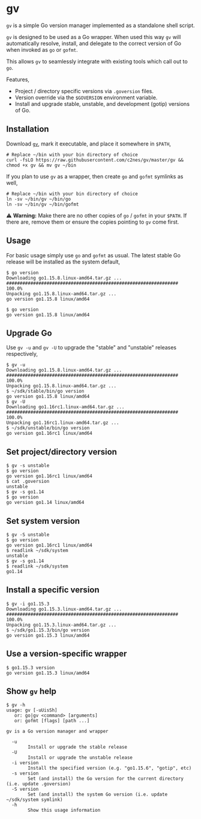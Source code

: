 
# gv

`gv` is a simple Go version manager implemented as a standalone shell script.

`gv` is designed to be used as a Go wrapper. When used this way `gv` will automatically resolve, install, and delegate to the correct version of Go when invoked as `go` or `gofmt`.

This allows `gv` to seamlessly integrate with existing tools which call out to `go`.

Features,

* Project / directory specific versions via `.goversion` files.
* Version override via the `$GOVERSION` environment variable.
* Install and upgrade stable, unstable, and development (gotip) versions of Go.

## Installation

Download [`gv`](https://raw.githubusercontent.com/c2nes/gv/master/gv), mark it executable, and place it somewhere in `$PATH`,

``` shell
# Replace ~/bin with your bin directory of choice
curl -fsLO https://raw.githubusercontent.com/c2nes/gv/master/gv && chmod +x gv && mv gv ~/bin
```

If you plan to use `gv` as a wrapper, then create `go` and `gofmt` symlinks as well,

``` shell
# Replace ~/bin with your bin directory of choice
ln -sv ~/bin/gv ~/bin/go
ln -sv ~/bin/gv ~/bin/gofmt
```

:warning: **Warning:** Make there are no other copies of `go` / `gofmt` in your `$PATH`. If there are, remove them or ensure the copies pointing to `gv` come first.

## Usage

For basic usage simply use `go` and `gofmt` as usual. The latest stable Go release will be installed as the system default,

``` shellsession
$ go version
Downloading go1.15.8.linux-amd64.tar.gz ...
################################################################ 100.0%
Unpacking go1.15.8.linux-amd64.tar.gz ...
go version go1.15.8 linux/amd64

$ go version
go version go1.15.8 linux/amd64
```

## Upgrade Go

Use `gv -u` and `gv -U` to upgrade the "stable" and "unstable" releases respectively,

``` shellsession
$ gv -u
Downloading go1.15.8.linux-amd64.tar.gz ...
################################################################ 100.0%
Unpacking go1.15.8.linux-amd64.tar.gz ...
$ ~/sdk/stable/bin/go version
go version go1.15.8 linux/amd64
$ gv -U
Downloading go1.16rc1.linux-amd64.tar.gz ...
################################################################ 100.0%
Unpacking go1.16rc1.linux-amd64.tar.gz ...
$ ~/sdk/unstable/bin/go version
go version go1.16rc1 linux/amd64
```

## Set project/directory version

``` shellsession
$ gv -s unstable
$ go version
go version go1.16rc1 linux/amd64
$ cat .goversion
unstable
$ gv -s go1.14
$ go version
go version go1.14 linux/amd64
```

## Set system version

``` shellsession
$ gv -S unstable
$ go version
go version go1.16rc1 linux/amd64
$ readlink ~/sdk/system
unstable
$ gv -s go1.14
$ readlink ~/sdk/system
go1.14
```

## Install a specific version

``` shellsession
$ gv -i go1.15.3
Downloading go1.15.3.linux-amd64.tar.gz ...
################################################################ 100.0%
Unpacking go1.15.3.linux-amd64.tar.gz ...
$ ~/sdk/go1.15.3/bin/go version
go version go1.15.3 linux/amd64
```

## Use a version-specific wrapper

``` shellsession
$ go1.15.3 version
go version go1.15.3 linux/amd64
```

## Show `gv` help

```shellsession
$ gv -h
usage: gv [-uUisSh]
   or: go|gv <command> [arguments]
   or: gofmt [flags] [path ...]

gv is a Go version manager and wrapper

  -u
        Install or upgrade the stable release
  -U
        Install or upgrade the unstable release
  -i version
        Install the specified version (e.g. "go1.15.6", "gotip", etc)
  -s version
        Set (and install) the Go version for the current directory (i.e. update .goversion)
  -S version
        Set (and install) the system Go version (i.e. update ~/sdk/system symlink)
  -h
        Show this usage information
```
